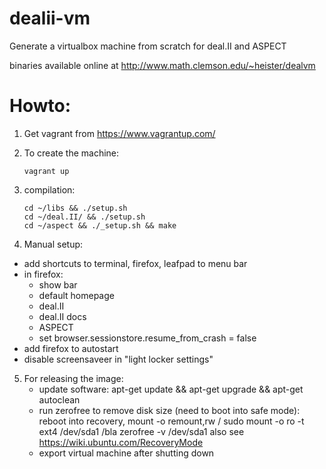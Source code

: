 # dealii-vm

Generate a virtualbox machine from scratch for deal.II and ASPECT

binaries available online at http://www.math.clemson.edu/~heister/dealvm

# Howto:

1. Get vagrant from https://www.vagrantup.com/
2. To create the machine:

    ```
    vagrant up
    ```
3. compilation:

    ```
    cd ~/libs && ./setup.sh
    cd ~/deal.II/ && ./setup.sh
    cd ~/aspect && ./_setup.sh && make
    ```
4. Manual setup:
  - add shortcuts to terminal, firefox, leafpad to menu bar
  - in firefox:
    - show bar
    - default homepage
    - deal.II
    - deal.II docs
    - ASPECT
    - set browser.sessionstore.resume_from_crash = false
  - add firefox to  autostart
  - disable screensaveer in "light locker settings"
5. For releasing the image:
   - update software: apt-get update && apt-get upgrade && apt-get autoclean
   - run zerofree to remove disk size (need to boot into safe mode):
     reboot into recovery, mount -o remount,rw /
     sudo mount -o ro -t ext4 /dev/sda1 /bla
     zerofree -v /dev/sda1
     also see https://wiki.ubuntu.com/RecoveryMode
   - export virtual machine after shutting down

